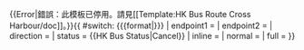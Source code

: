 {{Error|錯誤：此模板已停用。請見[[Template:HK Bus Route Cross Harbour/doc]]。}}{{ #switch: {{{format|}}}
  | endpoint1 = 
  | endpoint2 = 
  | direction = 
  | status = {{HK Bus Status|Cancel}}
  | inline = 
  | normal =
  | full =
}}